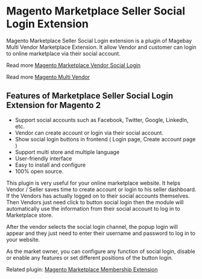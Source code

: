 # Magento Marketplace Seller Social Login Extension
Magento Marketplace Seller Social Login extension is a plugin of Magebay Multi Vendor Marketplace Extension. It allow Vendor and customer can login to online marketplace via their social account.

Read more [Magento Marketplace Vendor Social Login](https://www.magebay.com/magento-marketplace-seller-social-login)

Read more [Magento Multi Vendor](https://www.magebay.com/magento-multi-vendor-marketplace-extension)

## Features of Marketplace Seller Social Login Extension for Magento 2
- Support social accounts such as Facebook, Twitter, Google, LinkedIn, etc.
- Vendor can create account or login via their social account.
- Show social login buttons in frontend ( Login page, Create account page )
- Support multi store and multiple language
- User-friendly interface
- Easy to install and configure
- 100% open source.

This plugin is very useful for your online marketplace website. It helps Vendor / Seller saves time to create account or login to his seller dashboard. If the Vendors has actually logged on to their social accounts themselves. Then Vendors just need click to button social login then the module will automatically use the information from their social account to log in to Marketplace store.

After the vendor selects the social login channel, the popup login will appear and they just need to enter their username and password to log in to your website.

As the market owner, you can configure any function of social login, disable or enable any features or set different positions of the button login.

Related plugin: [Magento Marketplace Membership Extension](https://github.com/magebaycom/magento-marketplace-membership-extension)
